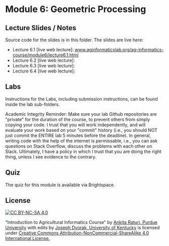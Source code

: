 # Module 6: Geometric Processing

## Lecture Slides / Notes

Source code for the slides is in this folder. The slides are live here:

- Lecture 6.1 [live web lecture]: www.aginformaticslab.org/ag-informatics-course/module6/lecture6.1.html
- Lecture 6.2 [live web lecture]: 
- Lecture 6.3 [live web lecture]: 
- Lecture 6.4 [live web lecture]: 

## Labs

Instructions for the Labs, including submission instructions, can be found inside the lab sub-folders.

Academic Integrity Reminder: Make sure your lab Github repositories are "private" for the duration of the course, to prevent others from simply copying your code. I trust that you will work independently, and will evaluate your work based on your "commit" history (i.e., you should NOT just commit the ENTIRE lab 5 minutes before the deadline). In general, writing code with the help of the internet is permissable, i.e., you can ask questions on Stack Overflow, discuss the problems with each other on Slack. Ultimately, I have a policy in which I trust that you are doing the right thing, unless I see evidence to the contrary.


## Quiz

The quiz for this module is available via Brightspace. 


## License
[![CC BY-NC-SA 4.0][cc-by-nc-sa-shield]][cc-by-nc-sa]

<!-- This work is licensed under a
[Creative Commons Attribution-NonCommercial-ShareAlike 4.0 International License][cc-by-nc-sa].

[![CC BY-NC-SA 4.0][cc-by-nc-sa-image]][cc-by-nc-sa] -->

[cc-by-nc-sa]: http://creativecommons.org/licenses/by-nc-sa/4.0/
[cc-by-nc-sa-image]: https://licensebuttons.net/l/by-nc-sa/4.0/88x31.png
[cc-by-nc-sa-shield]: https://img.shields.io/badge/License-CC%20BY--NC--SA%204.0-lightgrey.svg

  "Introduction to Agricultural Informatics Course" by [Ankita Raturi, Purdue University](https://github.com/ag-informatics/ag-informatics-course) with edits by [Joseph Dvorak, University of Kentucky](https://www.engr.uky.edu/directory/dvorak-joseph) is licensed under [Creative Commons Attribution-NonCommercial-ShareAlike 4.0 International License.](http://creativecommons.org/licenses/by-nc-sa/4.0/)
